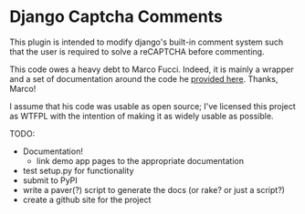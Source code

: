 Django Captcha Comments 
=========

This plugin is intended to modify django's built-in comment system such that the user is required to solve a reCAPTCHA before commenting.

This code owes a heavy debt to Marco Fucci. Indeed, it is mainly a wrapper and a
set of documentation around the code he [provided here](http://www.marcofucci.com/tumblelog/26/jul/2009/integrating-recaptcha-with-django/). Thanks, Marco!

I assume that his code was usable as open source; I've licensed this project as WTFPL with the intention of making it as widely usable as possible.

TODO:

- Documentation!
  - link demo app pages to the appropriate documentation
- test setup.py for functionality
- submit to PyPI
- write a paver(?) script to generate the docs (or rake? or just a script?)
- create a github site for the project
